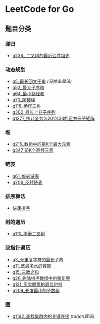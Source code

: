 # LeetCode for Go
## 题目分类

### 递归

- [q236_ 二叉树的最近公共祖先](/src/递归/q236_二叉树的最近公共祖先)

### 动态规划

- [q5_最长回文子串](/src/动态规划/q5_最长回文子串) *(马拉车算法)*
- [q53_最大子序和](/src/动态规划/q53_最大子序和)
- [q64_最小路径和](/src/动态规划/q64_最小路径和)
- [q70_爬楼梯](/src/动态规划/q70_爬楼梯)
- [q118_杨辉三角](/src/动态规划/q118_杨辉三角)
- [q300_最长上升子序列](/src/动态规划/q300_最长上升子序列)
- [q1277_统计全为%201%20的正方形子矩阵](/src/动态规划/q1277_统计全为%201%20的正方形子矩阵)

### 堆

- [q215_数组中的第K个最大元素](/src/堆/q215_数组中的第K个最大元素)
- [q347_前K个高频元素](/src/堆/q347_前K个高频元素)

### 链表

- [q61_旋转链表](/src/链表/q61_旋转链表)
- [q206_反转链表](/src/链表/q206_反转链表)

### 排序算法

- [快速排序](/src/排序算法/快速排序)

### 树的遍历

- [q110_平衡二叉树](/src/树的遍历/q110_平衡二叉树)

### 双指针遍历

- [q3_无重复字符的最长子串](/src/双指针遍历/q3_无重复字符的最长子串)
- [q11_盛最多水的容器](/src/双指针遍历/q11_盛最多水的容器)
- [q15_三数之和](/src/双指针遍历/q15_三数之和)
- [q26_删除排序数组中的重复项](/src/双指针遍历/q26_删除排序数组中的重复项)
- [q121_买卖股票的最佳时机](/src/双指针遍历/q121_买卖股票的最佳时机)
- [q209_长度最小的子数组](/src/双指针遍历/q209_长度最小的子数组)

### 图

- [q1192_查找集群内的关键连接](/src/图/q1192_查找集群内的关键连接) *(tarjan算法)*
